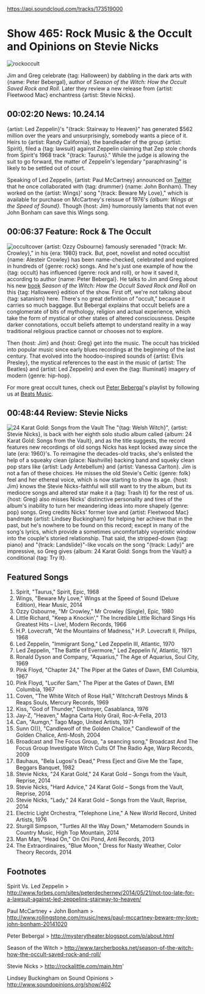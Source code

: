 

https://api.soundcloud.com/tracks/173519000

# Show 465: Rock Music & the Occult and Opinions on Stevie Nicks
![rockoccult](http://static.soundopinions.org/images/2014/rockoccult_web.jpg)

Jim and Greg celebrate {tag: Halloween} by dabbling in the dark arts with {name: Peter Bebergal}, author of *Season of the Witch: How the Occult Saved Rock and Roll.* Later they review a new release from {artist: Fleetwood Mac} enchantress {artist: Stevie Nicks}.


## 00:02:20 News: 10.24.14
{artist: Led Zeppelin}'s "{track: Stairway to Heaven}" has generated $562 million over the years and unsurprisingly, somebody wants a piece of it. Heirs to {artist: Randy California}, the bandleader of the group {artist: Spirit}, filed a {tag: lawsuit} against Zeppelin claiming that Zep stole chords from Spirit's 1968 track "{track: Taurus}." While the judge is allowing the suit to go forward, the matter of Zeppelin's legendary "paraphrasing" is likely to be settled out of court.

Speaking of Led Zeppelin, {artist: Paul McCartney} announced on [Twitter](https://twitter.com/PaulMcCartney/status/524269016907804672) that he once collaborated with {tag: drummer} {name: John Bonham}. They worked on the {artist: Wings}' song "{track: Beware My Love}," which is available for purchase on McCartney's reissue of 1976's *{album: Wings at the Speed of Sound}*. Though {host: Jim} humorously laments that not even John Bonham can save this Wings song.


## 00:06:37 Feature: Rock & The Occult
![occultcover](http://static.soundopinions.org/images/2014/occultcover.jpg)
{artist: Ozzy Osbourne} famously serenaded "{track: Mr. Crowley}," in his {era: 1980} track. But, poet, novelist and noted occultist {name: Alesteir Crowley} has been name-checked, celebrated and explored in hundreds of {genre: rock} songs. And he's just one example of how the {tag: occult} has influenced {genre: rock and roll}, or how it saved it, according to author {name: Peter Bebergal}. He talks to Jim and Greg about his new [book](http://www.tarcherbooks.net/season-of-the-witch-how-the-occult-saved-rock-and-roll/) *Season of the Witch: How the Occult Saved Rock and Roll* on this {tag: Halloween} edition of the show. First off, we're not talking about {tag: satanism} here. There's no great definition of "occult," because it carries so much baggage. But Bebergal explains that occult beliefs are a conglomerate of bits of mythology, religion and actual experience, which take the form of mystical or other states of altered consciousness. Despite darker connotations, occult beliefs attempt to understand reality in a way traditional religious practice cannot or chooses not to explore. 

Then {host: Jim} and {host: Greg} get into the music. The occult has trickled into popular music since early blues recordings at the beginning of the last century. That evolved into the hoodoo-inspired sounds of {artist: Elvis Presley}, the mystical references to the east in the music of {artist: The Beatles} and {artist: Led Zeppelin} and even the {tag: Illuminati} imagery of modern {genre: hip-hop}. 

For more great occult tunes, check out [Peter Bebergal](http://mysterytheater.blogspot.com/p/about.html)'s playlist by following us at [Beats Music](http://on.beatsmusic.com/curators/cr134742883365421824).

## 00:48:44 Review: Stevie Nicks
![24 Karat Gold: Songs from the Vault](http://is5.mzstatic.com/image/thumb/Music5/v4/4d/4f/e2/4d4fe2c8-7e8d-e7f9-36a9-d23be0fa2085/source/600x600bb.jpg "147875/903617583")
The "{tag: Welsh Witch}", {artist: Stevie Nicks}, is back with her eighth solo studio album called {album: 24 Karat Gold: Songs from the Vault}, and as the title suggests, the record features new recordings of old songs Nicks has kept locked away since the late {era: 1960}'s. To reimagine the decades-old tracks, she's enlisted the help of a squeaky clean {place: Nashville} backing band and squeky clean pop stars like {artist: Lady Antebellum} and {artist: Vanessa Carlton}. Jim is not a fan of these choices. He misses the old Stevie's Celtic {genre: folk} feel and her ethereal voice, which is now starting to show its age. {host: Jim} knows the Stevie Nicks-faithful will still want to try the album, but its mediocre songs and altered star make it a {tag: Trash It} for the rest of us.  {host: Greg} also misses Nicks' distinctive personality and tires of the album's inability to turn her meandering ideas into more shapely {genre: pop} songs. Greg credits Nicks' former love and {artist: Fleetwood Mac} bandmate {artist: Lindsey Buckingham} for helping her achieve that in the past, but he's nowhere to be found on this record; except in many of the song's lyrics, which provide a sometimes uncomfortably voyeristic window into the couple's storied relationship. That said, the stripped-down {tag: piano} and "{track: Landslide}"-like vocals on the song "{track: Lady}" are impressive, so Greg gives {album: 24 Karat Gold: Songs from the Vault} a conditional {tag: Try It}. 


## Featured Songs
1. Spirit, "Taurus," Spirit, Epic, 1968 
1. Wings, "Beware My Love," Wings at the Speed of Sound (Deluxe Edition), Hear Music, 2014 
1. Ozzy Osbourne, "Mr Crowley," Mr Crowley (Single), Epic, 1980
1. Little Richard, "Keep a Knockin'," The Incredible Little Richard Sings His Greatest Hits – Live!, Modern Records, 1966 
1. H.P. Lovecraft, "At the Mountains of Madness," H.P. Lovecraft II, Philips, 1968 
1. Led Zeppelin, "Immigrant Song," Led Zeppelin III, Atlantic, 1970 
1. Led Zeppelin, "The Battle of Evermore," Led Zeppelin IV, Atlantic, 1971 
1. Ronald Dyson and Company, "Aquarius," The Age of Aquarius, Soul City, 1969 
1. Pink Floyd, "Chapter 24," The Piper at the Gates of Dawn, EMI Columbia, 1967 
1. Pink Floyd, "Lucifer Sam," The Piper at the Gates of Dawn, EMI Columbia, 1967 
1. Coven, "The White Witch of Rose Hall," Witchcraft Destroys Minds & Reaps Souls, Mercury Records, 1969
1. Kiss, "God of Thunder," Destroyer, Casablanca, 1976 
1. Jay-Z, "Heaven," Magna Carta Holy Grail, Roc-A-Fella, 2013 
1. Can, "Aumgn," Tago Mago, United Artists, 1971 
1. Sunn O))), "Candlewolf of the Golden Chalice," Candlewolf of the Golden Chalice, Anti-Mosh, 2004 
1. Broadcast and The Focus Group, "a seancing song," Broadcast And The Focus Group Investigate Witch Cults Of The Radio Age, Warp Records, 2009 
1. Bauhaus, "Bela Lugosi's Dead," Press Eject and Give Me the Tape, Beggars Banquet, 1982 
1. Stevie Nicks, "24 Karat Gold," 24 Karat Gold – Songs from the Vault, Reprise, 2014 
1. Stevie Nicks, "Hard Advice," 24 Karat Gold – Songs from the Vault, Reprise, 2014 
1. Stevie Nicks, "Lady," 24 Karat Gold – Songs from the Vault, Reprise, 2014 
1. Electric Light Orchestra, "Telephone Line," A New World Record, United Artists, 1976 
1. Sturgill Simpson, "Turtles All the Way Down," Metamodern Sounds in Country Music, High Top Mountain, 2014 
1. Man Man, "Head On," On Oni Pond, Anti Records, 2013 
1. The Extraordinaires, "Blue Moon," Dress for Nasty Weather, Color Theory Records, 2014 


## Footnotes

Spirit Vs. Led Zeppelin > http://www.forbes.com/sites/peterdecherney/2014/05/21/not-too-late-for-a-lawsuit-against-led-zeppelins-stairway-to-heaven/

Paul McCartney + John Bonham > http://www.rollingstone.com/music/news/paul-mccartney-beware-my-love-john-bonham-20141020

Peter Bebergal > http://mysterytheater.blogspot.com/p/about.html

Season of the Witch > http://www.tarcherbooks.net/season-of-the-witch-how-the-occult-saved-rock-and-roll/

Stevie Nicks > http://rockalittle.com/main.htm'

Lindsey Buckingham on Sound Opinions > http://www.soundopinions.org/show/402

